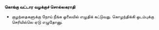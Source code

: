 **கொங்கு வட்டார வழக்குச் சொல்லகராதி**
- குழந்தைகளுக்கு நோய் நீங்க ஓலையில் எழுதிக் கட்டுவது. கொழந்திக்கி ஒடம்புக்கு செரியில்லெ ஏடு எழுதோனு.

